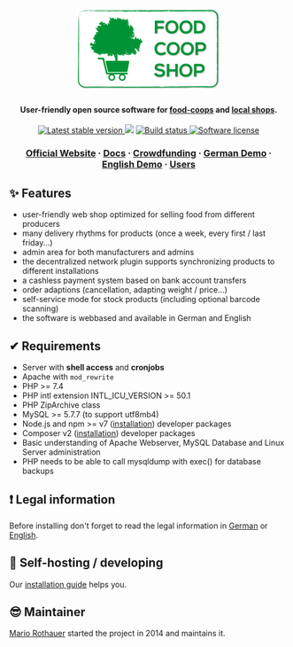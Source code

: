 <h1 align="center">
  <a href="https://www.foodcoopshop.com"><img src="https://raw.githubusercontent.com/foodcoopshop/foodcoopshop/develop/webroot/files/images/logo.png" alt="FoodCoopShop"></a>
</h1>

<h4 align="center">User-friendly open source software for <a href="https://www.foodcoopshop.com">food-coops</a> and <a href="https://dorfladen-online.at">local shops</a>.</h4>

<p align="center">
  <a href="https://www.foodcoopshop.com/download">
    <img src="https://img.shields.io/github/v/release/foodcoopshop/foodcoopshop?label=stable&style=for-the-badge" alt="Latest stable version">
  </a>
  <img src="https://img.shields.io/github/stars/foodcoopshop/foodcoopshop?style=for-the-badge" </img>
  <a href="https://github.com/foodcoopshop/foodcoopshop/actions">
    <img src="https://img.shields.io/github/workflow/status/foodcoopshop/foodcoopshop/FoodCoopShop%20CI/develop?style=for-the-badge"
        alt="Build status">
  </a>
  <a href="LICENSE">
    <img src="https://img.shields.io/github/license/foodcoopshop/foodcoopshop?style=for-the-badge"
         alt="Software license">
  </a>
</p>

<h3 align="center">
  <a href="https://www.foodcoopshop.com">Official Website</a>
  <span> · </span>
  <a href="https://foodcoopshop.github.io">Docs</a>
  <span> · </span>
  <a href="https://www.foodcoopshop.com/crowdfunding-weiterentwicklung">Crowdfunding</a>
  <span> · </span>
  <a href="https://demo-de.foodcoopshop.com">German Demo</a>
  <span> · </span>
  <a href="https://demo-en.foodcoopshop.com">English Demo</a>
  <span> · </span>
  <a href="https://foodcoopshop.github.io/en/foodcoops">Users</a>
</h3>

## ✨ Features
* user-friendly web shop optimized for selling food from different producers
* many delivery rhythms for products (once a week, every first / last friday...)
* admin area for both manufacturers and admins
* the decentralized network plugin supports synchronizing products to different installations
* a cashless payment system based on bank account transfers
* order adaptions (cancellation, adapting weight / price...)
* self-service mode for stock products (including optional barcode scanning)
* the software is webbased and available in German and English

## ✔ Requirements
* Server with **shell access** and **cronjobs**
* Apache with `mod_rewrite`
* PHP >= 7.4
* PHP intl extension INTL_ICU_VERSION >= 50.1
* PHP ZipArchive class
* MySQL >= 5.7.7 (to support utf8mb4)
* Node.js and npm >= v7 ([installation](https://www.npmjs.com/get-npm)) developer packages
* Composer v2 ([installation](https://getcomposer.org/download/)) developer packages
* Basic understanding of Apache Webserver, MySQL Database and Linux Server administration
* PHP needs to be able to call mysqldump with exec() for database backups

## ❗ Legal information
Before installing don't forget to read the legal information in [German](https://foodcoopshop.github.io/de/rechtliches) or [English](https://foodcoopshop.github.io/en/legal-information).

## 🤖 Self-hosting / developing
Our [installation guide](https://foodcoopshop.github.io/en/installation-guide) helps you.

## 😎 Maintainer
[Mario Rothauer](https://github.com/mrothauer) started the project in 2014 and maintains it.
